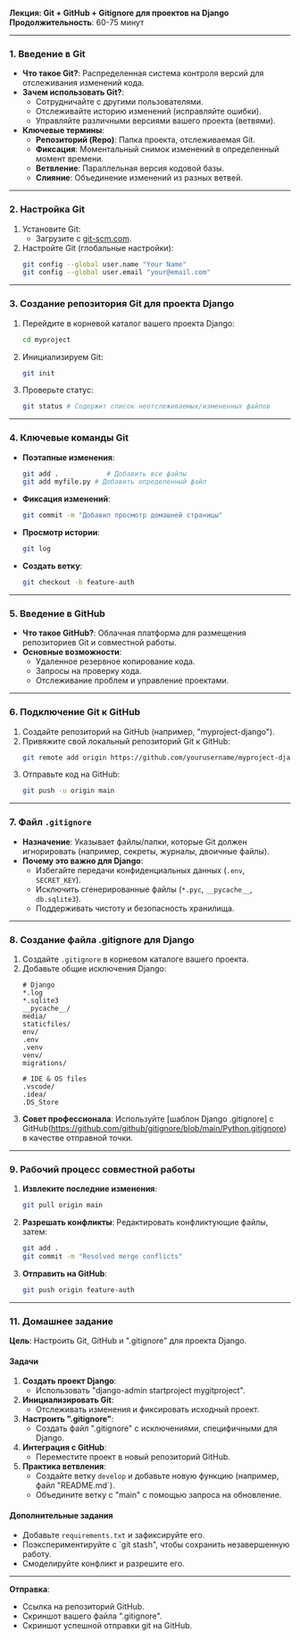 **Лекция: Git + GitHub + Gitignore для проектов на Django**  
**Продолжительность**: 60-75 минут  

---

### **1. Введение в Git**  
- **Что такое Git?**: Распределенная система контроля версий для отслеживания изменений кода.  
- **Зачем использовать Git?**:  
  - Сотрудничайте с другими пользователями.  
  - Отслеживайте историю изменений (исправляйте ошибки).  
  - Управляйте различными версиями вашего проекта (ветвями).  
- **Ключевые термины**:  
  - **Репозиторий (Repo)**: Папка проекта, отслеживаемая Git.  
  - **Фиксация**: Моментальный снимок изменений в определенный момент времени.  
  - **Ветвление**: Параллельная версия кодовой базы.  
  - **Слияние**: Объединение изменений из разных ветвей.  

---

### **2. Настройка Git**  
1. Установите Git:  
   - Загрузите с [git-scm.com](https://git-scm.com/).  
2. Настройте Git (глобальные настройки):  
   ```bash  
   git config --global user.name "Your Name"  
   git config --global user.email "your@email.com"  
   ```  

---

### **3. Создание репозитория Git для проекта Django**  
1. Перейдите в корневой каталог вашего проекта Django:  
   ```bash  
   cd myproject  
   ```   
2. Инициализируем Git:  
   ```bash  
   git init  
   ```    
3. Проверьте статус:  
   ```bash
   git status # Содержит список неотслеживаемых/измененных файлов  
   ```  

---

### **4. Ключевые команды Git**  
- **Поэтапные изменения**:  
  ```bash
  git add .            # Добавить все файлы
  git add myfile.py # Добавить определенный файл  
  ```  
- **Фиксация изменений**:  
  ```bash
  git commit -m "Добавил просмотр домашней страницы"  
  ```  
- **Просмотр истории**:  
  ```bash
  git log  
  ```  
- **Создать ветку**:  
  ```bash  
  git checkout -b feature-auth  
  ```

---

### **5. Введение в GitHub**  
- **Что такое GitHub?**: Облачная платформа для размещения репозиториев Git и совместной работы.  
- **Основные возможности**:  
  - Удаленное резервное копирование кода.  
  - Запросы на проверку кода.  
  - Отслеживание проблем и управление проектами.  

---

### **6. Подключение Git к GitHub**  
1. Создайте репозиторий на GitHub (например, "myproject-django").  
2. Привяжите свой локальный репозиторий Git к GitHub:  
   ```bash  
   git remote add origin https://github.com/yourusername/myproject-django.git  
   ```   
3. Отправьте код на GitHub:  
   ```bash  
   git push -u origin main  
   ```   

---

### **7. Файл `.gitignore`**  
- **Назначение**: Указывает файлы/папки, которые Git должен игнорировать (например, секреты, журналы, двоичные файлы).  
- **Почему это важно для Django**:  
  - Избегайте передачи конфиденциальных данных (`.env`, `SECRET_KEY`).  
  - Исключить сгенерированные файлы (`*.pyc`, `__pycache__`, `db.sqlite3`).  
  - Поддерживать чистоту и безопасность хранилища.  

---

### **8. Создание файла .gitignore для Django**  
1. Создайте `.gitignore` в корневом каталоге вашего проекта.  
2. Добавьте общие исключения Django:  
    ```  
   # Django  
   *.log  
   *.sqlite3  
   __pycache__/  
   media/  
   staticfiles/  
   env/  
   .env  
   .venv  
   venv/  
   migrations/  

   # IDE & OS files  
   .vscode/  
   .idea/  
   .DS_Store  
   ```   
3. **Совет профессионала**: Используйте [шаблон Django .gitignore] с GitHub(https://github.com/github/gitignore/blob/main/Python.gitignore) в качестве отправной точки.  

---

### **9. Рабочий процесс совместной работы**  
1. **Извлеките последние изменения**:  
   ```bash  
   git pull origin main  
   ```   
2. **Разрешать конфликты**: Редактировать конфликтующие файлы, затем:  
   ```bash  
   git add .  
   git commit -m "Resolved merge conflicts"  
   ```   
3. **Отправить на GitHub**:  
   ```bash  
   git push origin feature-auth  
   ```   
---

### **11. Домашнее задание**  
**Цель**: Настроить Git, GitHub и ".gitignore" для проекта Django.  

#### **Задачи**  
1. **Создать проект Django**:  
   - Использовать "django-admin startproject mygitproject".  
2. **Инициализировать Git**:  
   - Отслеживать изменения и фиксировать исходный проект.  
3. **Настроить ".gitignore"**:  
   - Создать файл ".gitignore" с исключениями, специфичными для Django.  
4. **Интеграция с GitHub**:  
   - Переместите проект в новый репозиторий GitHub.  
5. **Практика ветвления**:  
   - Создайте ветку `develop` и добавьте новую функцию (например, файл "README.md`).  
   - Объедините ветку с "main" с помощью запроса на обновление.  

#### **Дополнительные задания**  
- Добавьте `requirements.txt` и зафиксируйте его.  
- Поэкспериментируйте с `git stash", чтобы сохранить незавершенную работу.  
- Смоделируйте конфликт и разрешите его.  

---

**Отправка**:  
- Ссылка на репозиторий GitHub.  
- Скриншот вашего файла ".gitignore".  
- Скриншот успешной отправки git на GitHub.  
